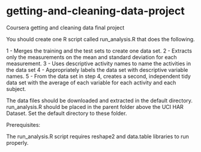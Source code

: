 # getting-and-cleaning-data-project

Coursera getting and cleaning data final project

You should create one R script called run_analysis.R that does the following.

1 - Merges the training and the test sets to create one data set.
2 - Extracts only the measurements on the mean and standard deviation for each measurement.
3 - Uses descriptive activity names to name the activities in the data set
4 - Appropriately labels the data set with descriptive variable names.
5 - From the data set in step 4, creates a second, independent tidy data set with the average of each variable for each activity and each subject.

The data files should be downloaded and extracted in the default directory.
run_analysis.R should be placed in the parent folder above the UCI HAR Dataset.
Set the default directory to these folder.

Prerequisites:

The run_analysis.R script requires reshape2 and data.table libraries to run properly.

